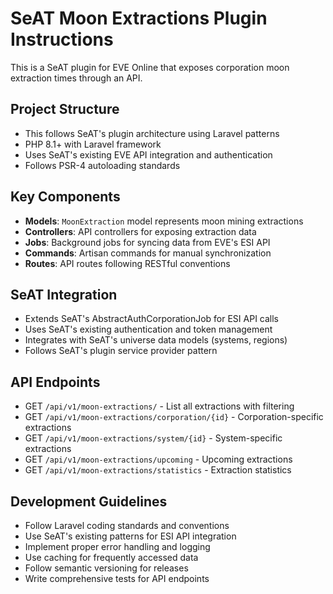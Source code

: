 <!-- Use this file to provide workspace-specific custom instructions to Copilot. For more details, visit https://code.visualstudio.com/docs/copilot/copilot-customization#_use-a-githubcopilotinstructionsmd-file -->

# SeAT Moon Extractions Plugin Instructions

This is a SeAT plugin for EVE Online that exposes corporation moon extraction times through an API.

## Project Structure
- This follows SeAT's plugin architecture using Laravel patterns
- PHP 8.1+ with Laravel framework
- Uses SeAT's existing EVE API integration and authentication
- Follows PSR-4 autoloading standards

## Key Components
- **Models**: `MoonExtraction` model represents moon mining extractions
- **Controllers**: API controllers for exposing extraction data
- **Jobs**: Background jobs for syncing data from EVE's ESI API
- **Commands**: Artisan commands for manual synchronization
- **Routes**: API routes following RESTful conventions

## SeAT Integration
- Extends SeAT's AbstractAuthCorporationJob for ESI API calls
- Uses SeAT's existing authentication and token management
- Integrates with SeAT's universe data models (systems, regions)
- Follows SeAT's plugin service provider pattern

## API Endpoints
- GET `/api/v1/moon-extractions/` - List all extractions with filtering
- GET `/api/v1/moon-extractions/corporation/{id}` - Corporation-specific extractions
- GET `/api/v1/moon-extractions/system/{id}` - System-specific extractions  
- GET `/api/v1/moon-extractions/upcoming` - Upcoming extractions
- GET `/api/v1/moon-extractions/statistics` - Extraction statistics

## Development Guidelines
- Follow Laravel coding standards and conventions
- Use SeAT's existing patterns for ESI API integration
- Implement proper error handling and logging
- Use caching for frequently accessed data
- Follow semantic versioning for releases
- Write comprehensive tests for API endpoints
